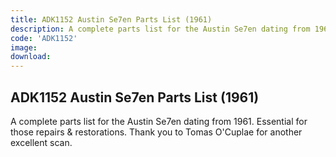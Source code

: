 ```yaml
---
title: ADK1152 Austin Se7en Parts List (1961)
description: A complete parts list for the Austin Se7en dating from 1961.  Essential for those repairs & restorations. Thank you to Tomas O'Cuplae for another excellent scan.
code: 'ADK1152'
image:
download:
---
```


<!-- Content of the page -->

## ADK1152 Austin Se7en Parts List (1961)

A complete parts list for the Austin Se7en dating from 1961.  Essential for those repairs & restorations. Thank you to Tomas O'Cuplae for another excellent scan.

